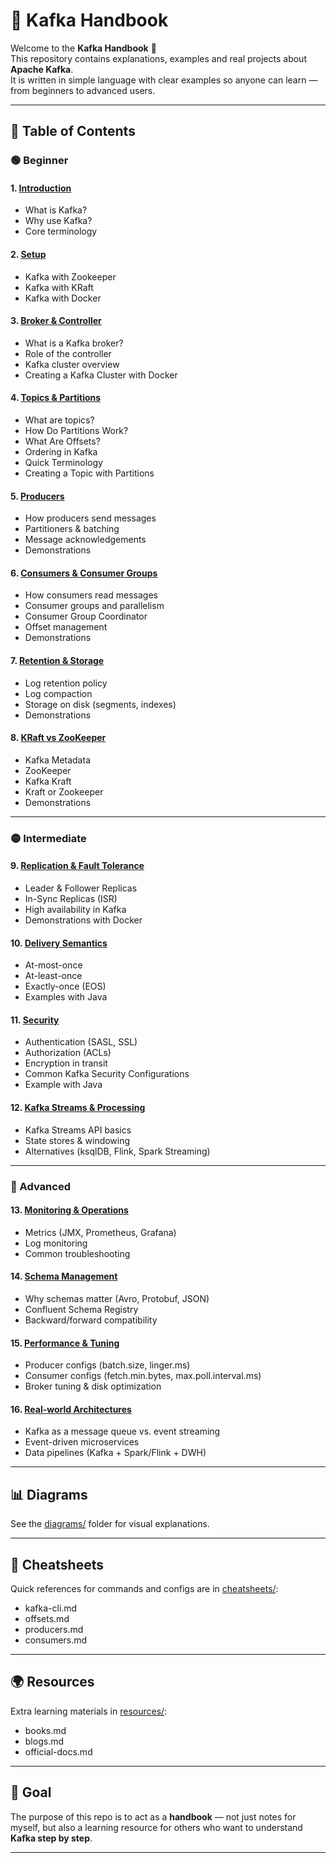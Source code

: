 # 📘 Kafka Handbook

Welcome to the **Kafka Handbook** 🚀  
This repository contains explanations, examples and real projects about **Apache Kafka**.  
It is written in simple language with clear examples so anyone can learn — from beginners to advanced users.  

---

## 📂 Table of Contents

### 🟢 Beginner

#### 1. [Introduction](notes/01-introduction.md)  
- What is Kafka?  
- Why use Kafka?  
- Core terminology  

#### 2. [Setup](notes/02-setup.md)  
- Kafka with Zookeeper  
- Kafka with KRaft  
- Kafka with Docker  

#### 3. [Broker & Controller](notes/03-broker-controller.md)  
- What is a Kafka broker?  
- Role of the controller  
- Kafka cluster overview  
- Creating a Kafka Cluster with Docker  

#### 4. [Topics & Partitions](notes/04-topics-partitions.md)  
- What are topics?  
- How Do Partitions Work?  
- What Are Offsets?  
- Ordering in Kafka
- Quick Terminology
- Creating a Topic with Partitions

#### 5. [Producers](notes/05-producers.md)  
- How producers send messages  
- Partitioners & batching  
- Message acknowledgements  
- Demonstrations

#### 6. [Consumers & Consumer Groups](notes/06-consumers.md)  
- How consumers read messages  
- Consumer groups and parallelism  
- Consumer Group Coordinator
- Offset management  
- Demonstrations

#### 7. [Retention & Storage](notes/07-retention-storage.md)  
- Log retention policy  
- Log compaction  
- Storage on disk (segments, indexes)
- Demonstrations

#### 8. [KRaft vs ZooKeeper](notes/08-kraft-vs-zookeeper.md)  
- Kafka Metadata
- ZooKeeper
- Kafka Kraft
- Kraft or Zookeeper
- Demonstrations

---

### 🟡 Intermediate

#### 9. [Replication & Fault Tolerance](notes/09-replication-fault-tolerance.md)  
- Leader & Follower Replicas  
- In-Sync Replicas (ISR)  
- High availability in Kafka
- Demonstrations with Docker

#### 10. [Delivery Semantics](notes/10-delivery-semantics.md)  
- At-most-once  
- At-least-once  
- Exactly-once (EOS) 
- Examples with Java 

#### 11. [Security](notes/11-security.md)  
- Authentication (SASL, SSL)  
- Authorization (ACLs)  
- Encryption in transit 
- Common Kafka Security Configurations
- Example with Java

#### 12. [Kafka Streams & Processing](notes/12-streams-processing.md)  
- Kafka Streams API basics  
- State stores & windowing  
- Alternatives (ksqlDB, Flink, Spark Streaming)  

---

### 🔴 Advanced
#### 13. [Monitoring & Operations](notes/13-monitoring-ops.md)  
- Metrics (JMX, Prometheus, Grafana)  
- Log monitoring  
- Common troubleshooting  

#### 14. [Schema Management](notes/14-schema-management.md)  
- Why schemas matter (Avro, Protobuf, JSON)  
- Confluent Schema Registry  
- Backward/forward compatibility  

#### 15. [Performance & Tuning](notes/15-performance-tuning.md)  
- Producer configs (batch.size, linger.ms)  
- Consumer configs (fetch.min.bytes, max.poll.interval.ms)  
- Broker tuning & disk optimization  

#### 16. [Real-world Architectures](notes/16-architectures.md)  
- Kafka as a message queue vs. event streaming  
- Event-driven microservices  
- Data pipelines (Kafka + Spark/Flink + DWH)  

---

## 📊 Diagrams
See the [diagrams/](diagrams/) folder for visual explanations.  

---

## 📑 Cheatsheets
Quick references for commands and configs are in [cheatsheets/](cheatsheets/):  
- kafka-cli.md  
- offsets.md  
- producers.md  
- consumers.md  

---

## 🌍 Resources
Extra learning materials in [resources/](resources/):  
- books.md  
- blogs.md  
- official-docs.md  

---

## 🎯 Goal
The purpose of this repo is to act as a **handbook** — not just notes for myself, but also a learning resource for others who want to understand **Kafka step by step**.  

---
